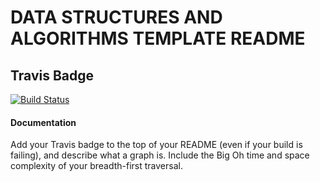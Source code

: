 # DATA STRUCTURES AND ALGORITHMS TEMPLATE README
## Travis Badge
[![Build Status](https://travis-ci.com/ashtonkellis/29-graphs.svg?branch=master)](https://travis-ci.com/ashtonkellis/29-graphs)

#### Documentation  
Add your Travis badge to the top of your README (even if your build is failing), and describe what a graph is. Include the Big Oh time and space complexity of your breadth-first traversal. 
